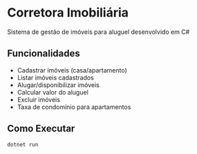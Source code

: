 # Corretora Imobiliária

Sistema de gestão de imóveis para aluguel desenvolvido em C#

## Funcionalidades

- Cadastrar imóveis (casa/apartamento)
- Listar imóveis cadastrados
- Alugar/disponibilizar imóveis
- Calcular valor do aluguel
- Excluir imóveis
- Taxa de condomínio para apartamentos


## Como Executar

```bash
dotnet run
```

